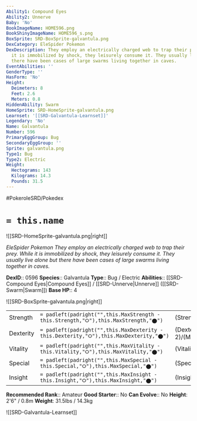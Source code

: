 ```yaml
---
Ability1: Compound Eyes
Ability2: Unnerve
Baby: 'No'
BookImageName: HOME596.png
BookShinyImageName: HOME596_s.png
BoxSprite: SRD-BoxSprite-galvantula.png
DexCategory: EleSpider Pokemon
DexDescription: They employ an electrically charged web to trap their prey. While
  it is immobilized by shock, they leisurely consume it. They usually live alone but
  there have been cases of large swarms living together in caves.
EventAbilities: ''
GenderType: ''
HasForm: 'No'
Height:
  Deimeters: 8
  Feet: 2.6
  Meters: 0.8
HiddenAbility: Swarm
HomeSprite: SRD-HomeSprite-galvantula.png
Learnset: '[[SRD-Galvantula-Learnset]]'
Legendary: 'No'
Name: Galvantula
Number: 596
PrimaryEggGroup: Bug
SecondaryEggGroup: ''
Sprite: galvantula.png
Type1: Bug
Type2: Electric
Weight:
  Hectograms: 143
  Kilograms: 14.3
  Pounds: 31.5
---
```


#PokeroleSRD/Pokedex

# `= this.name`

![[SRD-HomeSprite-galvantula.png|right]]

*EleSpider Pokemon*
*They employ an electrically charged web to trap their prey. While it is immobilized by shock, they leisurely consume it. They usually live alone but there have been cases of large swarms living together in caves.*

**DexID**:: 0596
**Species**:: Galvantula
**Type**:: Bug / Electric
**Abilities**:: [[SRD-Compound Eyes|Compound Eyes]] / [[SRD-Unnerve|Unnerve]] ([[SRD-Swarm|Swarm]])
**Base HP**:: 4

![[SRD-BoxSprite-galvantula.png|right]]

|           |                                                                                        |                                          |
| --------- | -------------------------------------------------------------------------------------- | ---------------------------------------- |
| Strength  | `= padleft(padright("",this.MaxStrength - this.Strength,"⭘"),this.MaxStrength,"⬤")`    | (Strength::2)/(MaxStrength::5)   |
| Dexterity | `= padleft(padright("",this.MaxDexterity - this.Dexterity,"⭘"),this.MaxDexterity,"⬤")` | (Dexterity:: 2)/(MaxDexterity::5) |
| Vitality  | `= padleft(padright("",this.MaxVitality - this.Vitality,"⭘"),this.MaxVitality,"⬤")`    | (Vitality::2)/(MaxVitality::4)   |
| Special   | `= padleft(padright("",this.MaxSpecial - this.Special,"⭘"),this.MaxSpecial,"⬤")`       | (Special::3)/(MaxSpecial::6)     |
| Insight   | `= padleft(padright("",this.MaxInsight - this.Insight,"⭘"),this.MaxInsight,"⬤")`       | (Insight::2)/(MaxInsight::4)     |

**Recommended Rank**:: Amateur
**Good Starter**:: No
**Can Evolve**:: No
**Height**: 2'6" / 0.8m
**Weight**: 31.5lbs / 14.3kg

![[SRD-Galvantula-Learnset]]